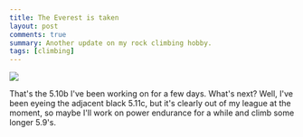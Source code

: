 ```yaml
---
title: The Everest is taken
layout: post
comments: true
summary: Another update on my rock climbing hobby.
tags: [climbing]
---
```


![](http://farm4.static.flickr.com/3184/2857743479_c63d076e47.jpg)

That's the 5.10b I've been working on for a few days. What's next? Well,
I've been eyeing the adjacent black 5.11c, but it's clearly out of my
league at the moment, so maybe I'll work on power endurance for a while
and climb some longer 5.9's.
